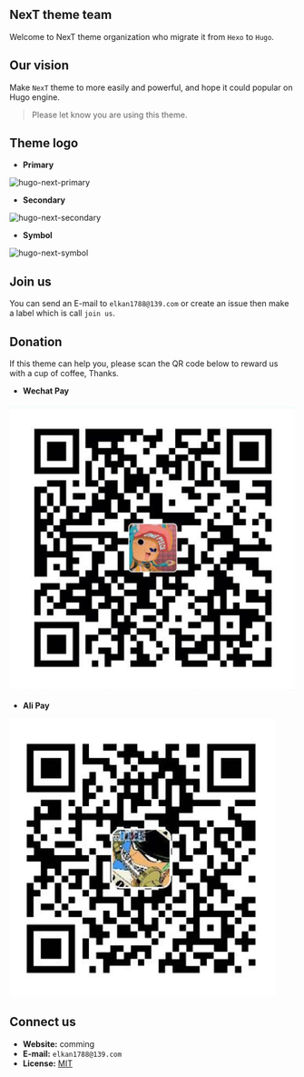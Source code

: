 ## NexT theme team

Welcome to NexT theme organization who migrate it from `Hexo` to `Hugo`.

## Our vision

Make `NexT` theme to more easily and powerful, and hope it could popular on Hugo engine.

> Please let know you are using this theme.

## Theme logo

- __Primary__

![hugo-next-primary](imgs/log/hugo-next-primary.png)

- __Secondary__

![hugo-next-secondary](imgs/log/hugo-next-secondary.png)

- __Symbol__

![hugo-next-symbol](imgs/log/hugo-next-symbol.png)

## Join us

You can send an E-mail to `elkan1788@139.com` or create an issue then make a label which is call `join us`.

## Donation

If this theme can help you, please scan the QR code below to reward us with a cup of coffee, Thanks.

- __Wechat Pay__

![wechat pay](imgs/wechat-pay.png)

- __Ali Pay__

![Ali Pay](imgs/ali-pay.png)

## Connect us

- __Website:__ comming
- __E-mail:__ `elkan1788@139.com`
- __License:__ [MIT](LICENSE)